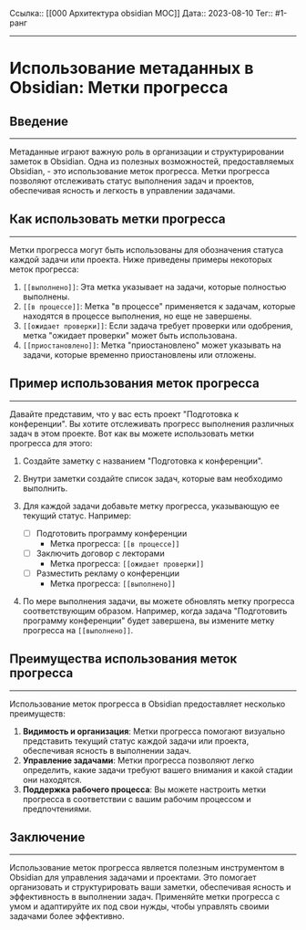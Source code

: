 Ссылка:: [[000 Архитектура obsidian MOC]] 
Дата:: 2023-08-10
Тег:: #1-ранг 

---
# Использование метаданных в Obsidian: Метки прогресса

## Введение
---
Метаданные играют важную роль в организации и структурировании заметок в Obsidian. Одна из полезных возможностей, предоставляемых Obsidian, - это использование меток прогресса. Метки прогресса позволяют отслеживать статус выполнения задач и проектов, обеспечивая ясность и легкость в управлении задачами.

## Как использовать метки прогресса
---
Метки прогресса могут быть использованы для обозначения статуса каждой задачи или проекта. Ниже приведены примеры некоторых меток прогресса:

1. `[[выполнено]]`: Эта метка указывает на задачи, которые полностью выполнены.
2. `[[в процессе]]`: Метка "в процессе" применяется к задачам, которые находятся в процессе выполнения, но еще не завершены.
3. `[[ожидает проверки]]`: Если задача требует проверки или одобрения, метка "ожидает проверки" может быть использована.
4. `[[приостановлено]]`: Метка "приостановлено" может указывать на задачи, которые временно приостановлены или отложены.

## Пример использования меток прогресса
---
Давайте представим, что у вас есть проект "Подготовка к конференции". Вы хотите отслеживать прогресс выполнения различных задач в этом проекте. Вот как вы можете использовать метки прогресса для этого:

1. Создайте заметку с названием "Подготовка к конференции".
    
2. Внутри заметки создайте список задач, которые вам необходимо выполнить.
    
3. Для каждой задачи добавьте метку прогресса, указывающую ее текущий статус. Например:
    
    - [ ]  Подготовить программу конференции
        - Метка прогресса: `[[в процессе]]`
    - [ ]  Заключить договор с лекторами
        - Метка прогресса: `[[ожидает проверки]]`
    - [ ]  Разместить рекламу о конференции
        - Метка прогресса: `[[выполнено]]`
4. По мере выполнения задачи, вы можете обновлять метку прогресса соответствующим образом. Например, когда задача "Подготовить программу конференции" будет завершена, вы измените метку прогресса на `[[выполнено]]`.

## Преимущества использования меток прогресса
---
Использование меток прогресса в Obsidian предоставляет несколько преимуществ:

1. **Видимость и организация**: Метки прогресса помогают визуально представить текущий статус каждой задачи или проекта, обеспечивая ясность в выполнении задач.
2. **Управление задачами**: Метки прогресса позволяют легко определить, какие задачи требуют вашего внимания и какой стадии они находятся.
3. **Поддержка рабочего процесса**: Вы можете настроить метки прогресса в соответствии с вашим рабочим процессом и предпочтениями.

## Заключение
---
Использование меток прогресса является полезным инструментом в Obsidian для управления задачами и проектами. Это помогает организовать и структурировать ваши заметки, обеспечивая ясность и эффективность в выполнении задач. Применяйте метки прогресса с умом и адаптируйте их под свои нужды, чтобы управлять своими задачами более эффективно.